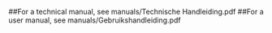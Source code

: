 ##For a technical manual, see manuals/Technische Handleiding.pdf
##For a user manual, see manuals/Gebruikshandleiding.pdf

